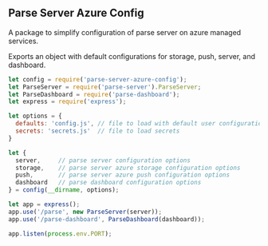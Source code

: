 ## Parse Server Azure Config 

A package to simplify configuration of parse server on azure managed services.

Exports an object with default configurations for storage, push, server, and dashboard.
```js
let config = require('parse-server-azure-config');
let ParseServer = require('parse-server').ParseServer;
let ParseDashboard = require('parse-dashboard');
let express = require('express');

let options = {
  defaults: 'config.js', // file to load with default user configuration
  secrets: 'secrets.js'  // file to load secrets
}

let {
  server,     // parse server configuration options
  storage,    // parse server azure storage configuration options
  push,       // parse server azure push configuration options
  dashboard   // parse dashboard configuration options
} = config(__dirname, options);

let app = express();
app.use('/parse', new ParseServer(server));
app.use('/parse-dashboard', ParseDashboard(dashboard));

app.listen(process.env.PORT);
```
